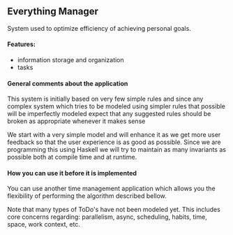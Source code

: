 ## Everything Manager

System used to optimize efficiency of achieving personal goals.

#### Features:

* information storage and organization
* tasks

#### General comments about the application

This system is initially based on very few simple rules and since any complex system which tries to be modeled using simpler rules that possible will be imperfectly modeled expect that any suggested rules should be broken as appropriate whenever it makes sense

We start with a very simple model and will enhance it as we get more user feedback so that the user experience is as good as possible. Since we are programming this using Haskell we will try to maintain as many invariants as possible both at compile time and at runtime.

#### How you can use it before it is implemented

You can use another time management application which allows you the flexibility of performing the algorithm described bellow.

<!-- TODO algorithm -->

Note that many types of ToDo's have not been modeled yet. This includes core concerns regarding: parallelism, async, scheduling, habits, time, space, work context, etc.